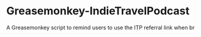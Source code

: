 Greasemonkey-IndieTravelPodcast
===============================

A Greasemonkey script to remind users to use the ITP referral link when br